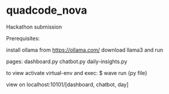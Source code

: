 # quadcode_nova
Hackathon submission

Prerequisites:

install ollama from https://ollama.com/
download llama3
and run


pages:
  dashboard.py
  chatbot.py
  daily-insights.py

to view activate virtual-env and exec:
$ wave run {py file}

view on localhost:10101/[dashboard, chatbot, day]
